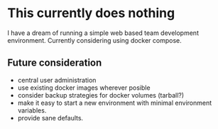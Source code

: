 # This currently does nothing

I have a dream of running a simple web based team development environment. Currently considering using docker compose.

## Future consideration

- central user administration
- use existing docker images wherever posible
- consider backup strategies for docker volumes (tarball?)
- make it easy to start a new environment with minimal environment variables.
- provide sane defaults.
